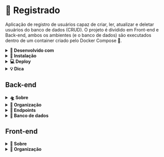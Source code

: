 <h1>👤 Registrado</h1>

Aplicação de registro de usuários capaz de criar, ler, atualizar e deletar usuários do banco de dados (CRUD). O projeto é dividido em Front-end e Back-end, ambos os ambientes (e o banco de dados) são executados dentro de um container criado pelo Docker Compose 🐳.

<details>
  <summary><strong>🧰 Desenvolvido com</strong></summary><br />
  
  - Next.js
  - Sass/Scss
  - TypeScript
  - Node.js
  - Express
  - Prisma
  - PostgreSQL
  - Docker
</details>

<details>
  <summary><strong>🔧 Instalação</strong></summary><br />
  
  > ⚠️ É necessário ter o [Docker](https://docs.docker.com/engine/install/ubuntu/) e o [Docker Compose](https://docs.docker.com/compose/install/) instalados na sua máquina para executar esse projeto em containers.
  
  - Clone este repositório:
  ```
  git clone git@github.com:adilsongb/registrado-app.git
  ```

  - Acesse a pasta do projeto:
  ```
  cd registrado-app
  ```
  
  - Suba os containers da aplicação usando o comando do Docker Compose:
  > 📌 O processo de instalação das dependências é feito durante a construção do container de cada ambiente.
  ```
  docker-compose up
  ```
  > ⚠️ O ambiente de desenvolvimento é criado através do arquivo `docker-compose.yml`! Com ele os containers de Back e Front são atualizados a cada mudança feita nos arquivos do projeto.
  
  - Tudo certo! Você pode acessar a aplicação nos seguintes endereços:
    - Front-end: `http://localhost:3000/`
    - Back-end: `http://localhost:3001/`

</details>

<details>
  <summary><strong>💻 Deploy</strong></summary><br />
  
  - O deploy é realizado na plataforma do Heroku. Links das aplicações:
    - Front-end: https://registrado-frontend.herokuapp.com/
    - Back-end: https://registrado-backend.herokuapp.com/
  - O deploy de ambos os ambientes (Front e Back-end) é executado automaticamente através do GitHub Actions. Qualquer mudança feita na branch `main` do repositório remoto do projeto já inicia o processo de deploy.
  - O arquivo da action de deploy se encontra em: `.github/workflows/main.yml`.
</details>

<details>
  <summary><strong>💡 Dica</strong></summary><br />
  
  - No projeto há um arquivo `app.code-workspace`, com ele é criado um workspace no VSCode separando o Front-end e o Back-end da aplicação.
</details>

<h2>Back-end</h2>

<details>
  <summary><strong>🛸 Sobre</strong></summary><br />
  
  - O back-end da aplicação foi desenvolvido com `Node.js`, `TypeScript`, `Express` e `Prisma`. A aplicação pode ser acessada localmente (Se o container estiver em execução) no endereço `http://localhost:3001/`.

</details>

<details>
  <summary><strong>📁 Organização</strong></summary><br />

    └── 📂 registrado-app
        ├── 📂 backend
        |   ├── 📂 prisma
        |   |   ├── 📁 migrations               // Histórico de migrações de schema do Prisma
        |   |   ├── 📄 seed.ts                  // Arquivo com os dados iniciais do DB
        |   |   └── 📄 schema.prisma            // Arquivo que referencia e configura as tabelas do DB
        |   └── 📂 src
        │       ├── 📂 database
        │       |   └── 📄 connection.ts        // Faz a conexão com o banco de dados através do Prisma Client
        |       ├── 📁 models                   // Pasta com arquivos que se comunicam diretamente com o DB
        |       ├── 📁 services                 // Pasta com arquivos que fazem conexão com o cliente e o DB
        |       ├── 📁 controllers              // Pasta com arquivos que se comunicam diretamente com o cliente
        |       ├── 📁 interfaces               // Pasta com interfaces de tipagem de objetos
        |       ├── 📁 validations              // Pasta com as validações executadas pela biblioteca Joi
        |       ├── 📁 middlewares
        |       |   └── 📄 error.ts             // Middleware para tratamento de erros da API
        |       ├── 📁 routes                   // Pasta com as rotas (Endpoints) da API
        |       └── 📄 server.ts                // Arquivo de configuração e inicialização da API
        └── 📁 frontend

</details>

<details>
  <summary><strong>🎯 Endpoints</strong></summary><br />

  **GET**

  - <h3><code>/users/page/:page</code></h3>

    - Retorna um array contendo 10 usuários. Dependendo do número passado no parâmetro `:page` apenas uma fração especifica de usuários é retornada, por exemplo: O endpoint `/users/page/2` retorna os usuários de ordem 11-20. (Endpoint criado especialmente para dar o efeito de paginação no Front-end)
      
  
      <details>
        <summary><strong>🪃 Exemplo de retorno</strong></summary><br />

        ```json
        [
          {
            "id": 1,
            "name": "Adilson Gabriel",
            "email": "adilsongb.rabelo@gmail.com",
            "password": "F4MAJVQ3hkFElTb",
            "createdAt": "2022-05-26T21:42:34.364Z"
          },
          {
            "id": 2,
            "name": "Carlos Nogueira",
            "email": "carlos_nogueira@email.com",
            "password": "GsI2Y00ca05Lftu",
            "createdAt": "2022-05-26T21:42:34.364Z"
          },
          {
            "id": 3,
            "name": "Amanda Sousa",
            "email": "amandinha2009@email.com",
            "password": "Up6CsttZ6mmKbcd",
            "createdAt": "2022-05-26T21:42:34.364Z"
          },
          {
            "id": 4,
            "name": "Bernardo Gomes",
            "email": "berngomess@email.com",
            "password": "IrbWXLmxziRXLlu",
            "createdAt": "2022-05-26T21:42:34.365Z"
          },
          {
            "id": 5,
            "name": "Beatriz Castro",
            "email": "beaahcas@email.com",
            "password": "sfD551gbKmfad9u",
            "createdAt": "2022-05-26T21:42:34.365Z"
          },
          {
            "id": 6,
            "name": "Eliza Marcena",
            "email": "elizzamar23@email.com",
            "password": "5yF8V4CEhUXtub6",
            "createdAt": "2022-05-26T21:42:34.365Z"
          },
          {
            "id": 7,
            "name": "Matheus Santos",
            "email": "mathforsant@email.com",
            "password": "C4BDJ0pmghaKgEz",
            "createdAt": "2022-05-26T21:42:34.365Z"
          },
          {
            "id": 8,
            "name": "Joyce Vizoto",
            "email": "joysunviz@email.com",
            "password": "iArEIBlEA1mHow0",
            "createdAt": "2022-05-26T21:42:34.365Z"
          },
          {
            "id": 9,
            "name": "Anthony Barbosa",
            "email": "thonyukii@email.com",
            "password": "KYfqh4UcjRFbQao",
            "createdAt": "2022-05-26T21:42:34.365Z"
          },
          {
            "id": 10,
            "name": "João Marcelo",
            "email": "juaomar276@email.com",
            "password": "PSfasLke187BBzT",
            "createdAt": "2022-05-26T21:42:34.365Z"
          }
        ]
        ```
      </details>

 
  - <h3><code>/users/get/:id</code></h3>

    - Retorna um objeto contendo o usuário que possui o `id` passado pelo parâmetro.
  
  
      <details>
        <summary><strong>🪃 Exemplo de retorno</strong></summary><br />
        
        `/users/get/1`

        ```json
        {
          "id": 1,
          "name": "Adilson Gabriel",
          "email": "adilsongb.rabelo@email.com",
          "password": "F4MAJVQ3hkFElTb",
          "createdAt": "2022-05-26T22:19:19.023Z"
        }
        ```
      </details>
 
  - <h3><code>/users/find?[email || name]=[string]&skip=[number]</code></h3>

    - Retorna um array contendo todos os usuários filtrados pela query. O endpoint aceita filtrar pelos atributos `email` e `name`. A query `skip` deve ser obrigatória para criar o efeito de paginação caso a pesquisa retorne mais que 10 usuários.


      <details>
        <summary><strong>🪃 Exemplo de retorno</strong></summary><br />
        
        `/users/find?email=hotmail&skip=1`
 
         ```json
          [
            {
              "id": 11,
              "name": "Lila Hudson",
              "email": "lila_hudson@hotmail.com",
              "password": "OoscW4dbwZZAcPy",
              "createdAt": "2022-05-26T22:31:09.228Z"
            },
            {
              "id": 12,
              "name": "Royne Tremblay",
              "email": "roy.tremblay2@hotmail.com",
              "password": "QtWFaPmp51NyrgO",
              "createdAt": "2022-05-26T22:31:09.228Z"
            },
            {
              "id": 16,
              "name": "Rosella Nogueira",
              "email": "rosella_rath47@hotmail.com",
              "password": "Bm9iXnpnmAyoVVi",
              "createdAt": "2022-05-26T22:31:09.228Z"
            },
            {
              "id": 35,
              "name": "Vilma Dincley",
              "email": "vilma58@hotmail.com",
              "password": "AJr9AiPzekXP_lQ",
              "createdAt": "2022-05-26T22:31:09.229Z"
            },
            {
              "id": 36,
              "name": "Katheryn Wunsch",
              "email": "katheryn.wunsch@hotmail.com",
              "password": "ie9ZNkeTfEjYyy8",
              "createdAt": "2022-05-26T22:31:09.229Z"
            },
            {
              "id": 40,
              "name": "Willie Cruick",
              "email": "willie_cruickshank94@hotmail.com",
              "password": "5Owmrjbdbrj1W8t",
              "createdAt": "2022-05-26T22:31:09.229Z"
            },
            {
              "id": 41,
              "name": "Erick Wisoky",
              "email": "erin.wisoky@hotmail.com",
              "password": "x4F7vq58SGdyEa7",
              "createdAt": "2022-05-26T22:31:09.229Z"
            },
            {
              "id": 42,
              "name": "Melvin O'connell",
              "email": "melvin.oconnell@hotmail.com",
              "password": "sdIKcjKjyQEyuDC",
              "createdAt": "2022-05-26T22:31:09.229Z"
            },
            {
              "id": 44,
              "name": "Shanel Cronack",
              "email": "shanel_crona69@hotmail.com",
              "password": "GVHapyvXJeAujfd",
              "createdAt": "2022-05-26T22:31:09.230Z"
            },
            {
              "id": 46,
              "name": "Corbin Satthy",
              "email": "corbin56@hotmail.com",
              "password": "WBwH0mLhos6vTkq",
              "createdAt": "2022-05-26T22:31:09.230Z"
            }
          ]
         ```
   
        `/users/find?name=gabriel&skip=1`
 
         ```json
          [
            {
              "id": 1,
              "name": "Adilson Gabriel",
              "email": "adilsongb.rabelo@email.com",
              "password": "F4MAJVQ3hkFElTb",
              "createdAt": "2022-05-26T22:31:09.227Z"
            }
          ]
         ```
        
        </details>

  - <h3><code>/users/count?[email || name]=[string]</code></h3>

    - Retorna a quantidade de usuários registrados no banco de dados. O endpoint aceita uma query que filtra a quantidade de usuários com `email` ou `name` especifico.
      
      <details>
        <summary><strong>🪃 Exemplo de retorno</strong></summary><br />
        
        `/users/count`
        
        ```json
        50
        ```
        
        `/users/count?email=hotmail`
 
        ```json
        12
        ```
      </details>
  
  **POST**
  
  - <h3><code>/users/create</code></h3>

    - Registra um novo usuário no banco de dados. O endpoint deve receber na requisição um body com o seguinte objeto:
    
      ```json
      {
        "name": "Daenarys Targaryen",
        "email": "daenarystarg@hotmail.com",
        "password": "drogodracarys"
      }
      ```
 
    - As seguintes validações do [Joi](https://www.npmjs.com/package/joi) são consideradas:
      - `name`: É obrigatório na requisição, deve ser uma `string` e ter no mínimo 6 caracteres;
      - `email`: É obrigatório na requisição, deve ser uma `string` e ter o formato `email@email.com`;
      - `password`: É obrigatório na requisição, deve ser uma `string` e ter no mínimo 8 caracteres.
      
      <br/>

      <details>
        <summary><strong>🪃 Exemplo de retorno</strong></summary><br />

        ```json
        {
          "id": 51,
          "name": "Daenarys Targaryen",
          "email": "daenarystarg@hotmail.com",
          "password": "drogodracarys",
          "createdAt": "2022-05-26T23:21:26.932Z"
        }
        ```
      </details>
  
  **PUT**
  
  - <h3><code>/users/update/:id</code></h3>

    - Atualiza as informações de um determinado usuário com base no `:id` passado por parâmetro. A requisição deve ter um objeto com os atributos que serão atualizados no banco de dados, por exemplo:

      ```json
      {
        "email": "adilsongabriel2000@gmail.com"
      }
      ```

    - As seguintes validações do [Joi](https://www.npmjs.com/package/joi) são consideradas:
      - `name`: Deve ser uma `string` e ter no mínimo 6 caracteres;
      - `email`: Deve ser uma `string` e ter o formato `email@email.com`;
      - `password`: Deve ser uma `string` e ter no mínimo 8 caracteres.
  
      <br/>
      
      <details>
        <summary><strong>🪃 Exemplo de retorno</strong></summary><br />

        ```json
        {
          "id": 1,
          "name": "Adilson Gabriel",
          "email": "adilsongabriel2000@gmail.com",
          "password": "F4MAJVQ3hkFElTb",
          "createdAt": "2022-05-26T22:31:09.227Z"
        }
        ```
      </details>
 
  **DELETE**
  
  - <h3><code>/users/delete/:id</code></h3>

    - Deleta um usuário do banco de dados de acordo com o `:id` passado por parâmetro.
  
      <details>
        <summary><strong>🪃 Exemplo de retorno</strong></summary><br />
        
        `/users/delete/5`

        ```json
        {
          "id": 5,
          "name": "Beatriz Castro",
          "email": "beaahcas@email.com",
          "password": "sfD551gbKmfad9u",
          "createdAt": "2022-05-26T22:31:09.227Z"
        }
        ```
      </details>

</details>

<details>
  <summary><strong>💾 Banco de dados</strong></summary><br />
  
  - A aplicação utiliza o banco de dados `PostgreSQL`, criado pelo Docker Compose, para armazenar os dados, ou seja, não é necessário ter o PostgreSQL instalado na máquina.

    <br />

    <details>
      <summary><strong>🔷 Comandos do Prisma</strong></summary><br />
      
      > ⚠️ Os comandos a seguir devem ser executados no terminal do container de Back-end!

      - Reseta o banco de dados: `npx prisma migrate reset --force`;
      - Registras os usuários de `seed.ts`: `npx prisma db seed`;
        - Use este comando quando o banco de dados estiver vazio.
    </details>

</details>

<h2>Front-end</h2>

<details>
  <summary><strong>🎨 Sobre</strong></summary><br />
  
  ![Captura de tela 2022-05-25 - 18 32 04](https://user-images.githubusercontent.com/47402835/170742085-4ae95fbe-fdad-4ba5-b75e-8627b0333e66.png)
  
  - O front-end da aplicação foi desenvolvido com `Next.js`, `TypeScript`, `Sass` e `Axios`. A aplicação pode ser acessada localmente (Se o container estiver em execução) no endereço `http://localhost:3000/`.

</details>

<details>
  <summary><strong>📁 Organização</strong></summary><br />

    └── 📂 registrado-app
        ├── 📂 frontend
        |   ├── 📂 components                   // Pasta com os componentes Next.js da aplicação
        |   ├── 📂 contexts                     // Pasta com o Context API e Provider
        |   ├── 📂 hooks
        |   |   └── 📄 useMediaQuery.ts         // Hook auxiliar para responsividade da aplicação
        |   ├── 📂 interfaces                   // Arquivos de tipagem de dados
        |   ├── 📂 pages                        // Pasta com as páginas da aplicação
        |   ├── 📂 public                       
        |   ├── 📂 services                     
        |   |   └── 📄 api.ts                   // Arquivo de conexão com a API através do Axios
        |   ├── 📂 styles                       // Estilos da aplicação feito em Scss
        |   ├── 📄 Dockerfile                   // Arquivo de configuração do container Docker
        |   └── 📄 tsconfig.json                // Arquivo de configuração do TypeScript
        └── 📁 backend

</details>
